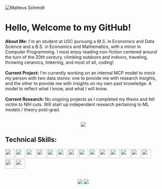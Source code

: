 ![Matteus Schmidt](https://github.com/MatteusSchmidt/MatteusSchmidt/assets/132111359/6da9fbd1-a498-48ba-b25c-b6448445241f)
# Hello, Welcome to my GitHub!
**About Me:** I'm an student at USC pursuing a M.S. in Economics and Data Science and a B.S. in Economics and Mathematics, with a minor in Computer Programming. I most enjoy reading non-fiction centered around the turn of the 20th century, climbing outdoors and indoors, traveling, throwing ceramics, tinkering, and most of all, coding!
<br></br>
**Current Project:** I'm currently working on an internal MCP model to mock my person with two data stores: one to provide me with research insights, and the other to provide me with insights on my own past knowledge. A model to reflect what I know, and what I will know.
<br></br>
**Current Research:** No ongoing projects as I completed my thesis and fell victim to NIH cuts. Will start up independent research pertaining to ML models / theory post-grad.
<br></br>
<div align=center>
  <img src="https://github-readme-stats.vercel.app/api/top-langs/?username=MatteusSchmidt&layout=compact&hide=javascript,css,html,jupyter%20notebook">
</div>

## **Technical Skills:**

<img src="https://github.com/MatteusSchmidt/MatteusSchmidt/assets/132111359/607068cf-2cd1-442c-93f5-e5106f874be3" height=30>
<img src="https://github.com/MatteusSchmidt/MatteusSchmidt/assets/132111359/988118af-4e9d-4302-9969-6b94dd223516" height=30>
<img src="https://github.com/MatteusSchmidt/MatteusSchmidt/assets/132111359/973bd2e0-bd24-4d75-9ae0-f677d0d508da" height=30>
<img src="https://github.com/MatteusSchmidt/MatteusSchmidt/assets/132111359/e6637757-d342-4d07-b2b3-fbfb952c2215" height=30>
<img src="https://github.com/MatteusSchmidt/MatteusSchmidt/assets/132111359/ec5e0232-a03f-4382-b347-f7eddca3baf7" height=30>
<img src="https://github.com/MatteusSchmidt/MatteusSchmidt/assets/132111359/7f25dc6b-ee70-4500-859d-1fe38ef53eb9" height=30>
<img src="https://github.com/MatteusSchmidt/MatteusSchmidt/assets/132111359/8e91fb6b-f696-491e-b9bb-203267613578" height=30>
<img src="https://github.com/MatteusSchmidt/MatteusSchmidt/assets/132111359/5fae095e-bbf7-4639-8295-855e5bd467c3" height=30>
<img src="https://github.com/MatteusSchmidt/MatteusSchmidt/assets/132111359/bc51336a-8956-4a66-b76b-2766b964d92e" height=30>
<img src="https://github.com/MatteusSchmidt/MatteusSchmidt/assets/132111359/335bb0a8-5ef0-4b6d-ac62-8aa3f5b5a719" height=30>
<img src="https://github.com/MatteusSchmidt/MatteusSchmidt/assets/132111359/c73d5fdb-7c38-4dbb-9c31-5f69a789b74e" height=30>
<img src="https://github.com/MatteusSchmidt/MatteusSchmidt/assets/132111359/fdb8743b-fbcc-4ea3-b5de-1d3c65c52732" height=30>
<img src="https://github.com/MatteusSchmidt/MatteusSchmidt/assets/132111359/2a29cded-b569-4fae-b568-7b40c0bebb8c" height=30>
<img src="https://github.com/MatteusSchmidt/MatteusSchmidt/assets/132111359/a7d199e9-cdf9-4777-a228-ae51a52f30d8" height=30>
<img src="https://github.com/MatteusSchmidt/MatteusSchmidt/assets/132111359/00c560b5-1379-44b1-9494-5575bcf1c37a" height=30>
<img src="https://github.com/MatteusSchmidt/MatteusSchmidt/assets/132111359/a342fd15-bb11-4970-abc3-b14c3f06e0b1" height=30>
<br></br>
<p align=center>
  <a href="https://whatupdawg.co"><img src="https://img.shields.io/badge/my_portfolio-000?style=for-the-badge&logo=ko-fi&logoColor=white"></a>
  <a href="https://www.linkedin.com/in/matteus-schmidt/"><img src="https://img.shields.io/badge/linkedin-0A66C2?style=for-the-badge&logo=linkedin&logoColor=white">  </a>
</p>

<!--
**MatteusSchmidt/MatteusSchmidt** is a ✨ _special_ ✨ repository because its `README.md` (this file) appears on your GitHub profile.

Here are some ideas to get you started:

- 🔭 I’m currently working on ...
- 🌱 I’m currently learning ...
- 👯 I’m looking to collaborate on ...
- 🤔 I’m looking for help with ...
- 💬 Ask me about ...
- 📫 How to reach me: ...
- 😄 Pronouns: ...
- ⚡ Fun fact: ...
-->
